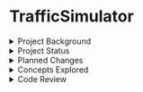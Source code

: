 # TrafficSimulator

<details>
<summary>Project Background</summary>
The Capstone Project for Computer Science at UMGC. A concurrent Java program written using Threads, Listeners, and Event Handlers. Originally assigned in 2020, but never fully completed. This project is a complete rewrite, for educational purposes.  
TrafficLightDescription.PDF is where interested parties may find original assignment details. 
</details>

<details>
<summary>Project Status</summary>
This project is currently in development. At this moment, there is no completion date. 
</details>

<details>
<summary>Planned Changes</summary>
There are numerous changes to be made. There is no priority for completion of features.

  - Add Real Time Heads-up Display, using Graphics.
  - Support for additional cars/traffic lights.
</details>

<details>
<summary>Concepts Explored</summary>
  - Concurrent Processing
  - Distributed Applications
  - Enumeration
  - EPOCH time
  - Event Handling
    - Anonymous Class.
    - Another Class.
    - Within Class.
  - Git
  - Monolothic
  - Monotask
  - Multitask Architectures
  - Multi Threaded Processing
  - MVC Model-View-Controller
  - Object Serialization/Deserialization
  - Real Time Processing
  - Real Time Specification for Java (RTSJ)
  - Singleton Pattern
  - Strategy Pattern
</details>

<details>
<summary>Code Review</summary>
This section is an honest evaluation of my previously submitted coursework. This is where I take a look at my previous approach, and 
try to explain shortcomings, fix issues, demonstrate learning, etc. 

1. Many implementation choices could not be verified with existing requirements. That is, my code may have satisfied a requirement, but provied functionality that was uncalled for. For example, the state for my previous Car design included make and model types. In the real world, in general, functionality should not be provided unless asked for explicitly by the client. There is the event that additional value may be added without explicit request i.e. error handling, validation, security, etc. 

2. For all Swing GUI components, I opted to extend classes JPanel, JTextField, etc. and
placed the event handling code within the class. I could have possibly implented using models. Swing GUI components have data models which allow a Model to be attatched to a View effortlessly. For example, JSliders use BoundedRange Models.  

3. Testing was completed without using a testing framework, like JUnit. I could always make use of a framework, such as Mockito as well.

4. I took an approach as if I was building a Monotask Architechture, instaead of a Multitask Architechture.
The latter would have been the appropiate choice, given the project requirements.

5. I was unable to complete the project in the alloted time due to many factors:
   -  Lack of technical skill
   -  Proper planning
   -  Attention to detail,  etc.

Do I think I was technically able to complete the project back then? Yes. I spent a considerable amount of time learning about Threads. However, I glossed over directions and missed where it was recommended to focus on learning before starting to write code. Furthermore, resources were wasted on features that could have been addressed at a later time. This resulted in scope creep, and ultimately ended in project failure. I was unable to deliver a fully functional, tested version of the program before the milestone date of the deliverable.  
</details>



